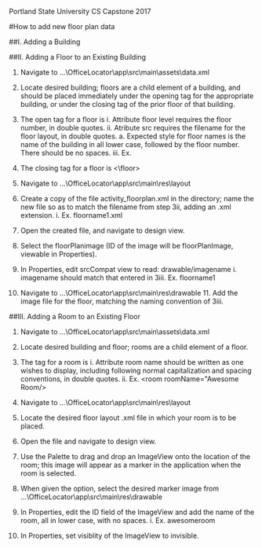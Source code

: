 Portland State University
CS Capstone 2017
 
#How to add new floor plan data

##I. Adding a Building

##II. Adding a Floor to an Existing Building 

1. Navigate to ...\OfficeLocator\app\src\main\assets\data.xml 

2. Locate desired building; floors are a child element of a building, and should be placed immediately under the opening tag for the appropriate building, or under the closing tag of the prior floor of that building.

3. The open tag for a floor is i. Attribute floor level requires the floor number, in double quotes. ii. Atribute src requires the filename for the floor layout, in double quotes. a. Expected style for floor names is the name of the building in all lower case, followed by the floor number. There should be no spaces. iii. Ex. 

4. The closing tag for a floor is <\floor> 

5. Navigate to ...\OfficeLocator\app\src\main\res\layout 

6. Create a copy of the file activity_floorplan.xml in the directory; name the new file so as to match the filename from step 3ii, adding an .xml extension. i. Ex. floorname1.xml 

7. Open the created file, and navigate to design view. 

8. Select the floorPlanimage (ID of the image will be floorPlanImage, viewable in Properties). 

9. In Properties, edit srcCompat view to read: drawable/imagename i. imagename should match that entered in 3iii. Ex. floorname1 

10. Navigate to ...\OfficeLocator\app\src\main\res\drawable 11. Add the image file for the floor, matching the naming convention of 3iii.

##III. Adding a Room to an Existing Floor

1. Navigate to ...\OfficeLocator\app\src\main\assets\data.xml 

2. Locate desired building and floor; rooms are a child element of a floor. 

3. The tag for a room is i. Attribute room name should be written as one wishes to display, including following normal capitalization and spacing conventions, in double quotes. ii. Ex. <room roomName="Awesome Room/> 

4. Navigate to ...\OfficeLocator\app\src\main\res\layout 

5. Locate the desired floor layout .xml file in which your room is to be placed. 

6. Open the file and navigate to design view. 

7. Use the Palette to drag and drop an ImageView onto the location of the room; this image will appear as a marker in the application when the room is selected.

8. When given the option, select the desired marker image from ...\OfficeLocator\app\src\main\res\drawable 

9. In Properties, edit the ID field of the ImageView and add the name of the room, all in lower case, with no spaces. i. Ex. awesomeroom 

10. In Properties, set visiblity of the ImageView to invisible.